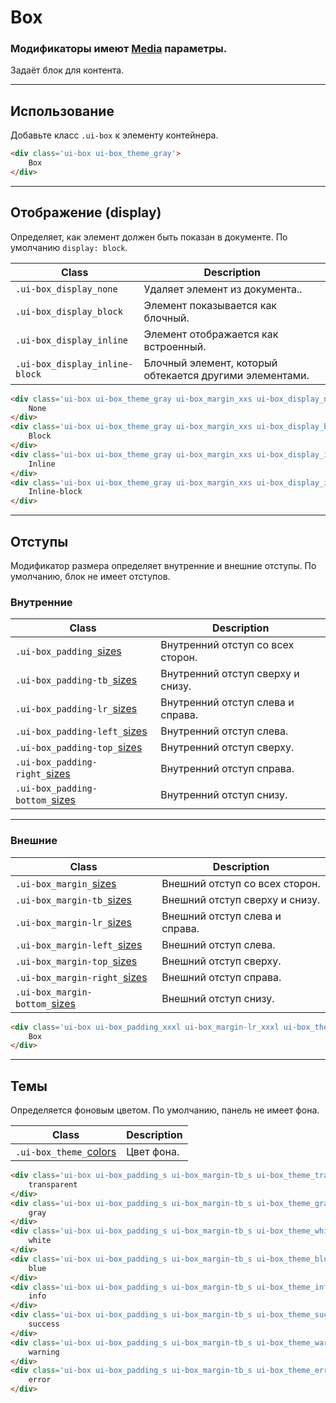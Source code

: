 [sizes]: base/sizes.md
[colors]: base/colors.md
[media]: base/media.md

# Box

### Модификаторы имеют [Media][media] параметры.

Задаёт блок для контента.

---

## Использование

Добавьте класс `.ui-box` к элементу контейнера.

``` html
<div class='ui-box ui-box_theme_gray'>
    Box
</div>
```

---

## Отображение (display)

Определяет, как элемент должен быть показан в документе. По умолчанию `display: block`.

|               Class               |                       Description                       |
|-----------------------------------|---------------------------------------------------------|
|  `.ui-box_display_none`           | Удаляет элемент из документа..                          |
|  `.ui-box_display_block`          | Элемент показывается как блочный.                       |
|  `.ui-box_display_inline`         | Элемент отображается как встроенный.                    |
|  `.ui-box_display_inline-block`   | Блочный элемент, который обтекается другими элементами. |

``` html
<div class='ui-box ui-box_theme_gray ui-box_margin_xxs ui-box_display_none'>
    None
</div>
<div class='ui-box ui-box_theme_gray ui-box_margin_xxs ui-box_display_block'>
    Block
</div>
<div class='ui-box ui-box_theme_gray ui-box_margin_xxs ui-box_display_inline'>
    Inline
</div>
<div class='ui-box ui-box_theme_gray ui-box_margin_xxs ui-box_display_inline-block'>
    Inline-block
</div>
```

---

## Отступы

Модификатор размера определяет внутренние и внешние отступы. По умолчанию, блок не имеет отступов.

### Внутренние

|               Class               |            Description            |
|-----------------------------------|-----------------------------------|
|  `.ui-box_padding_`[sizes]        | Внутренний отступ со всех сторон. |
|  `.ui-box_padding-tb_`[sizes]     | Внутренний отступ сверху и снизу. |
|  `.ui-box_padding-lr_`[sizes]     | Внутренний отступ слева и справа. |
|  `.ui-box_padding-left_`[sizes]   | Внутренний отступ слева.          |
|  `.ui-box_padding-top_`[sizes]    | Внутренний отступ сверху.         |
|  `.ui-box_padding-right_`[sizes]  | Внутренний отступ справа.         |
|  `.ui-box_padding-bottom_`[sizes] | Внутренний отступ снизу.          |

---

### Внешние

|              Class               |            Description         |
|----------------------------------|--------------------------------|
|  `.ui-box_margin_`[sizes]        | Внешний отступ со всех сторон. |
|  `.ui-box_margin-tb_`[sizes]     | Внешний отступ сверху и снизу. |
|  `.ui-box_margin-lr_`[sizes]     | Внешний отступ слева и справа. |
|  `.ui-box_margin-left_`[sizes]   | Внешний отступ слева.          |
|  `.ui-box_margin-top_`[sizes]    | Внешний отступ сверху.         |
|  `.ui-box_margin-right_`[sizes]  | Внешний отступ справа.         |
|  `.ui-box_margin-bottom_`[sizes] | Внешний отступ снизу.          |



``` html
<div class='ui-box ui-box_padding_xxxl ui-box_margin-lr_xxxl ui-box_theme_gray'>
    Box
</div>
```

---

## Темы

Определяется фоновым цветом. По умолчанию, панель не имеет фона.

|           Class           | Description |
|---------------------------|-------------|
| `.ui-box_theme_`[colors]  | Цвет фона.  |

``` html
<div class='ui-box ui-box_padding_s ui-box_margin-tb_s ui-box_theme_transparent'>
    transparent
</div>
<div class='ui-box ui-box_padding_s ui-box_margin-tb_s ui-box_theme_gray'>
    gray
</div>
<div class='ui-box ui-box_padding_s ui-box_margin-tb_s ui-box_theme_white'>
    white
</div>
<div class='ui-box ui-box_padding_s ui-box_margin-tb_s ui-box_theme_blue'>
    blue
</div>
<div class='ui-box ui-box_padding_s ui-box_margin-tb_s ui-box_theme_info'>
    info
</div>
<div class='ui-box ui-box_padding_s ui-box_margin-tb_s ui-box_theme_success'>
    success
</div>
<div class='ui-box ui-box_padding_s ui-box_margin-tb_s ui-box_theme_warning'>
    warning
</div>
<div class='ui-box ui-box_padding_s ui-box_margin-tb_s ui-box_theme_error'>
    error
</div>
```
